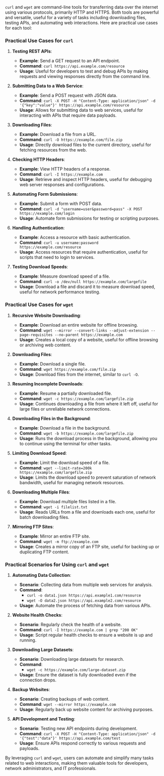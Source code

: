 `curl` and `wget` are command-line tools for transferring data over the internet using various protocols, primarily HTTP and HTTPS. Both tools are powerful and versatile, useful for a variety of tasks including downloading files, testing APIs, and automating web interactions. Here are practical use cases for each tool:

### Practical Use Cases for `curl`

1. **Testing REST APIs**:
   - **Example**: Send a GET request to an API endpoint.
   - **Command**: `curl https://api.example.com/resource`
   - **Usage**: Useful for developers to test and debug APIs by making requests and viewing responses directly from the command line.

2. **Submitting Data to a Web Service**:
   - **Example**: Send a POST request with JSON data.
   - **Command**: `curl -X POST -H "Content-Type: application/json" -d '{"key":"value"}' https://api.example.com/resource`
   - **Usage**: Allows for submitting data to web services, useful for interacting with APIs that require data payloads.

3. **Downloading Files**:
   - **Example**: Download a file from a URL.
   - **Command**: `curl -O https://example.com/file.zip`
   - **Usage**: Directly download files to the current directory, useful for fetching resources from the web.

4. **Checking HTTP Headers**:
   - **Example**: View HTTP headers of a response.
   - **Command**: `curl -I https://example.com`
   - **Usage**: Retrieve and inspect HTTP headers, useful for debugging web server responses and configurations.

5. **Automating Form Submissions**:
   - **Example**: Submit a form with POST data.
   - **Command**: `curl -d "username=user&password=pass" -X POST https://example.com/login`
   - **Usage**: Automate form submissions for testing or scripting purposes.

6. **Handling Authentication**:
   - **Example**: Access a resource with basic authentication.
   - **Command**: `curl -u username:password https://example.com/resource`
   - **Usage**: Access resources that require authentication, useful for scripts that need to login to services.

7. **Testing Download Speeds**:
   - **Example**: Measure download speed of a file.
   - **Command**: `curl -o /dev/null https://example.com/largefile`
   - **Usage**: Download a file and discard it to measure download speed, useful for network performance testing.

### Practical Use Cases for `wget`

1. **Recursive Website Downloading**:
   - **Example**: Download an entire website for offline browsing.
   - **Command**: `wget --mirror --convert-links --adjust-extension --page-requisites --no-parent https://example.com`
   - **Usage**: Creates a local copy of a website, useful for offline browsing or archiving web content.

2. **Downloading Files**:
   - **Example**: Download a single file.
   - **Command**: `wget https://example.com/file.zip`
   - **Usage**: Download files from the internet, similar to `curl -O`.

3. **Resuming Incomplete Downloads**:
   - **Example**: Resume a partially downloaded file.
   - **Command**: `wget -c https://example.com/largefile.zip`
   - **Usage**: Continues downloading a file from where it left off, useful for large files or unreliable network connections.

4. **Downloading Files in the Background**:
   - **Example**: Download a file in the background.
   - **Command**: `wget -b https://example.com/largefile.zip`
   - **Usage**: Runs the download process in the background, allowing you to continue using the terminal for other tasks.

5. **Limiting Download Speed**:
   - **Example**: Limit the download speed of a file.
   - **Command**: `wget --limit-rate=200k https://example.com/largefile.zip`
   - **Usage**: Limits the download speed to prevent saturation of network bandwidth, useful for managing network resources.

6. **Downloading Multiple Files**:
   - **Example**: Download multiple files listed in a file.
   - **Command**: `wget -i filelist.txt`
   - **Usage**: Reads URLs from a file and downloads each one, useful for batch downloading files.

7. **Mirroring FTP Sites**:
   - **Example**: Mirror an entire FTP site.
   - **Command**: `wget -m ftp://example.com`
   - **Usage**: Creates a mirror copy of an FTP site, useful for backing up or duplicating FTP content.

### Practical Scenarios for Using `curl` and `wget`

1. **Automating Data Collection**:
   - **Scenario**: Collecting data from multiple web services for analysis.
   - **Command**: 
     - `curl -o data1.json https://api.example1.com/resource`
     - `wget -O data2.json https://api.example2.com/resource`
   - **Usage**: Automate the process of fetching data from various APIs.

2. **Website Health Checks**:
   - **Scenario**: Regularly check the health of a website.
   - **Command**: `curl -I https://example.com | grep "200 OK"`
   - **Usage**: Script regular health checks to ensure a website is up and running.

3. **Downloading Large Datasets**:
   - **Scenario**: Downloading large datasets for research.
   - **Command**: 
     - `wget -c https://example.com/large-dataset.zip`
   - **Usage**: Ensure the dataset is fully downloaded even if the connection drops.

4. **Backup Websites**:
   - **Scenario**: Creating backups of web content.
   - **Command**: `wget --mirror https://example.com`
   - **Usage**: Regularly back up website content for archiving purposes.

5. **API Development and Testing**:
   - **Scenario**: Testing new API endpoints during development.
   - **Command**: `curl -X POST -H "Content-Type: application/json" -d '{"test":"data"}' https://api.example.com/test`
   - **Usage**: Ensure APIs respond correctly to various requests and payloads.

By leveraging `curl` and `wget`, users can automate and simplify many tasks related to web interactions, making them valuable tools for developers, network administrators, and IT professionals.